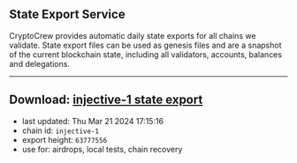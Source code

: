 ## State Export Service
CryptoCrew provides automatic daily state exports for all chains we validate. State export files can be used as genesis files and are a snapshot of the current blockchain state, including all validators, accounts, balances and delegations.

---
**Download: [injective-1 state export](https://dl.ccvalidators.com/SERVICE/injective/injective-1_export_63777556.json)**
---

- last updated: Thu Mar 21 2024 17:15:16
- chain id: `injective-1`
- export height: `63777556`
- use for: airdrops, local tests, chain recovery
